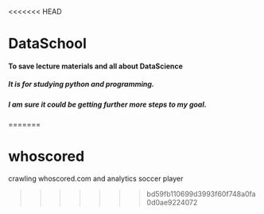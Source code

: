 <<<<<<< HEAD
# DataSchool

#### To save lecture materials and all about DataScience
##### It is for studying python and programming.
##### I am sure it could be getting further more steps to my goal.
=======
# whoscored
crawling whoscored.com and analytics soccer player 
>>>>>>> bd59fb110699d3993f60f748a0fa0d0ae9224072
